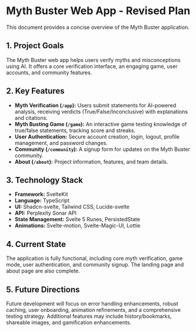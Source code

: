 # Myth Buster Web App - Revised Plan

This document provides a concise overview of the Myth Buster application.

## 1. Project Goals

The Myth Buster web app helps users verify myths and misconceptions using AI.  It offers a core verification interface, an engaging game, user accounts, and community features.

## 2. Key Features

*   **Myth Verification (`/app`):**  Users submit statements for AI-powered analysis, receiving verdicts (True/False/Inconclusive) with explanations and citations.
*   **Myth Busting Game (`/game`):** An interactive game testing knowledge of true/false statements, tracking score and streaks.
*   **User Authentication:** Secure account creation, login, logout, profile management, and password changes.
*   **Community (`/community`):**  A signup form for updates on the Myth Buster community.
*   **About (`/about`):** Project information, features, and team details.


## 3. Technology Stack

*   **Framework:** SvelteKit
*   **Language:** TypeScript
*   **UI:** Shadcn-svelte, Tailwind CSS, Lucide-svelte
*   **API:** Perplexity Sonar API
*   **State Management:** Svelte 5 Runes, PersistedState
*   **Animations:** Svelte-motion, Svelte-Magic-UI, Lottie


## 4. Current State

The application is fully functional, including core myth verification, game mode, user authentication, and community signup.  The landing page and about page are also complete.

## 5. Future Directions

Future development will focus on error handling enhancements, robust caching, user onboarding, animation refinements, and a comprehensive testing strategy.  Additional features may include history/bookmarks, shareable images, and gamification enhancements.
